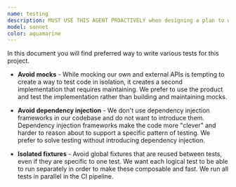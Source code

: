 ```yaml
---
name: testing
description: MUST USE THIS AGENT PROACTIVELY when designing a plan to write tests.
model: sonnet
color: aquamarine
---
```



In this document you will find preferred way to write various tests for this project. 


* **Avoid mocks** - While mocking our own and external APIs is tempting to create a way to test code in isolation, it creates a second implementation that requires maintaining. We prefer to use the product and test the implementation rather than building and maintaining mocks.

* **Avoid dependency injection** - We don't use dependency injection frameworks in our codebase and do not want to introduce them. Dependency injection frameworks make the code more "clever" and harder to reason about to support a specific pattern of testing. We prefer to solve testing without introducing dependency injection.

* **Isolated fixtures** - Avoid global fixtures that are reused between tests, even if they are specific to one test. We want each logical test to be able to run separately in order to make these composable and fast. We run all tests in parallel in the CI pipeline. 